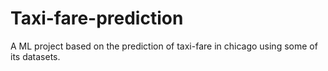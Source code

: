 # Taxi-fare-prediction
A ML project based on the prediction of taxi-fare in chicago using some of its datasets.
